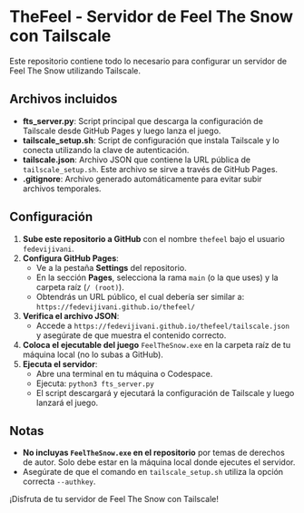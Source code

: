 # TheFeel - Servidor de Feel The Snow con Tailscale

Este repositorio contiene todo lo necesario para configurar un servidor de Feel The Snow utilizando Tailscale.

## Archivos incluidos

- **fts_server.py**: Script principal que descarga la configuración de Tailscale desde GitHub Pages y luego lanza el juego.
- **tailscale_setup.sh**: Script de configuración que instala Tailscale y lo conecta utilizando la clave de autenticación.
- **tailscale.json**: Archivo JSON que contiene la URL pública de `tailscale_setup.sh`. Este archivo se sirve a través de GitHub Pages.
- **.gitignore**: Archivo generado automáticamente para evitar subir archivos temporales.

## Configuración

1. **Sube este repositorio a GitHub** con el nombre `thefeel` bajo el usuario `fedevijivani`.
2. **Configura GitHub Pages**:
   - Ve a la pestaña **Settings** del repositorio.
   - En la sección **Pages**, selecciona la rama `main` (o la que uses) y la carpeta raíz (`/ (root)`).
   - Obtendrás un URL público, el cual debería ser similar a:  
     `https://fedevijivani.github.io/thefeel/`
3. **Verifica el archivo JSON**:
   - Accede a `https://fedevijivani.github.io/thefeel/tailscale.json` y asegúrate de que muestra el contenido correcto.
4. **Coloca el ejecutable del juego** `FeelTheSnow.exe` en la carpeta raíz de tu máquina local (no lo subas a GitHub).
5. **Ejecuta el servidor**:
   - Abre una terminal en tu máquina o Codespace.
   - Ejecuta: `python3 fts_server.py`
   - El script descargará y ejecutará la configuración de Tailscale y luego lanzará el juego.

## Notas

- **No incluyas `FeelTheSnow.exe` en el repositorio** por temas de derechos de autor. Solo debe estar en la máquina local donde ejecutes el servidor.
- Asegúrate de que el comando en `tailscale_setup.sh` utiliza la opción correcta `--authkey`.

¡Disfruta de tu servidor de Feel The Snow con Tailscale!
